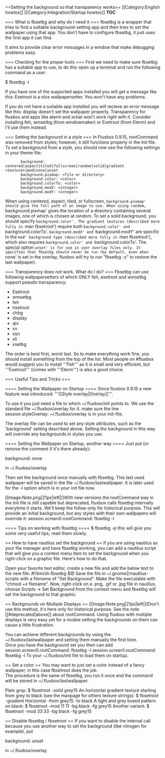 ==Setting the background so that transparency works==
[[Category:English howtos]]
[[Category:Integration/Startup howtos]]
__TOC__

=== What is fbsetbg and why do I need it ===
fbsetbg is a wrapper that tries to find a suitable background-setting app and then tries to set the wallpaper using that app. You don't have to configure fbsetbg, it just uses the first app it can find.

It aims to provide clear error messages in a window that make debugging problems easy.

=== Checking for the proper tools ===
First we need to make sure fbsetbg has a suitable app to use, to do this open up a terminal and run the following command as a user:

   $ fbsetbg -i

If you have one of the supported apps installed you will get a message like this:
    Esetroot is a nice wallpapersetter. You won't have any problems.

If you do not have a suitable app installed you will recieve an error message like this:
    display doesn't set the wallpaper properly. Transparency for fluxbox
    and apps like aterm and xchat won't work right with it. Consider 
    installing feh, wmsetbg (from windowmaker) or Esetroot (from Eterm) and
    I'll use them instead.

=== Setting the background in a style ===
In Fluxbox 0.9.15, rootCommand was removed from styles; however, it still functions properly in the init file. To set a background from a style, you should now use the following settings in your theme file:

           background: centered|aspect|tiled|fullscreen|random|solid|gradient <texture>|mod|none|unset
           background.pixmap: <file or directory>
           background.color: <color>
           background.colorTo: <color>
           background.modX: <integer>
           background.modY: <integer>
   

When using centered, aspect, tiled, or fullscreen, `background.pixmap' should give the full path of an image to use. When using random, `background.pixmap' gives the location of a directory containing several images, one of which is chosen at random. To set a solid background, you should specify `background.color'. The gradient textures (described more fully in `man fbsetroot') require both `background.color' and `background.colorTo'. `background.modX' and `background.modY' are specific to the `mod' background type (described more fully in `man fbsetroot'), which also requires `background.color' and `background.colorTo'. The special option `unset' is for use in user overlay files only. It specifies that fbsetbg should never be run (by default, even when `none' is set in the overlay, fluxbox will try to run "fbsetbg -z" to restore the last wallpaper).

=== Transparency does not work. What do I do? ===
Fbsetbg can use following wallpapersetters of which ONLY feh, esetroot and wmsetbg support pseudo transparency:
* Esetroot
* wmsetbg
* feh
* hsetroot
* chbg
* display
* qiv
* xv
* xsri
* xli
* xsetbg

The order is best first, worst last. So to make everything work fine, you should install something from the top of the list. Most people on #fluxbox would suggest you to install '''Feh''' as it is small and very efficient, but '''Esetroot''' (comes with '''Eterm''') is also a good choice.

=== Useful Tips and Tricks ===

==== Setting the Wallpaper on Startup ====
Since fluxbox 0.9.15 a new feature was introduced: '''[[Style overlay|Overlay]]'''.

To use it you just need a file to which ~/.fluxbox/init points to. We use the standard file ~/.fluxbox/overlay for it. make sure the line   
   session.styleOverlay: ~/.fluxbox/overlay
is in your init-file.

The overlay file can be used to set any style attributes, such as the 'background' setting described above. Setting the background in this way will override any backgrounds in styles you use.



==== Setting the Wallpaper on Startup, another way ====
Just put (or remove the comment if it's there already):

  background: none

in ~/.fluxbox/overlay

Then set the background once manually with fbsetbg. This last used wallpaper will be saved in the file ~/.fluxbox/lastwallpaper. It is later used for the -l option which is in your init file now.


[[Image:Note.png|21px|left|]]<span id="deprecated">With new versions the rootCommand way in the init file is still capable but deprecated, fluxbox calls fbsetbg internally everytime it starts. We'll keep the follow only for historical purpose.</span>
This will provide an initial background, but any styles with their own wallpapers will override it:
 session.screen0.rootCommand:    fbsetbg -l



==== Tips on working with fbsetbg ====
  $ fbsetbg -p
this will give you some very useful tips; read them slowly.

== How to have nautilus set the background ==
If you are using nautilus as your file manager and have fbsetbg working, you can add a nautilus script that will give you a context menu item to set the background when you right-click on a graphic file. Here's how to do that.

Open your favorite text editor, create a new file and add the below text to the new file:
  #!/bin/sh
  fbsetbg $@
Save the file in ~/.gnome2/nautilus-scripts with a filename of "Set Background". Make the file executable with "chmod +x filename". Now, right-click on a .png, .gif or .jpg file in nautilus, choose Scripts -> Set Background from the context menu and fbsetbg will set the background to that graphic.


== Backgrounds on Multiple Displays ==
[[Image:Note.png|21px|left|]]Don't use this method, it's here only for historical purpose. See the note [[#deprecated|above]] about rootCommand.
Using fluxbox with multiple displays is very easy yet for a noobie setting the backgrounds on them can cause a little frustration.

You can achieve different backgrounds by using the ~/.fluxbox/lastwallpaper and setting them manually the first time. <br>
Once you have the background set you then can add 
 session.screen0.rootCommand:    fbsetbg -l
 session.screen1.rootCommand:    fbsetbg -l
To your ~/.fluxbox/init file to load them on startup.


== Set a color ==
You may want to just set a color instead of a fancy wallpaper, in this case fbsetroot does the job. <br>
The procedure is the same of fbsetbg, you run it once and the command will be stored in ~/.fluxbox/lastwallpaper.

Plain gray: 
 $ fbsetroot -solid grey15
An horizontal gradient texture starting from grey to black (see the manpage for others texture strings):
 $ fbsetroot -gradient Horizontal -from grey15 -to black
A tight and grey boxed pattern on black:
 $ fbsetroot -mod 11 11 -bg black -fg grey15
Another variant:
 $ fbsetroot -mod 33 33 -bg black -fg grey15


== Disable fbsetbg / fbsetroot ==
If you want to disable the internal call because you use another way to set the background (like nitrogen for example), put

  background: unset

in ~/.fluxbox/overlay